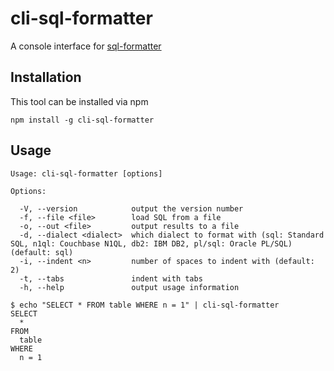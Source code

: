 # cli-sql-formatter

A console interface for [sql-formatter](https://github.com/zeroturnaround/sql-formatter)

## Installation

This tool can be installed via npm

```
npm install -g cli-sql-formatter
```

## Usage

```
Usage: cli-sql-formatter [options]

Options:

  -V, --version            output the version number
  -f, --file <file>        load SQL from a file
  -o, --out <file>         output results to a file
  -d, --dialect <dialect>  which dialect to format with (sql: Standard SQL, n1ql: Couchbase N1QL, db2: IBM DB2, pl/sql: Oracle PL/SQL) (default: sql)
  -i, --indent <n>         number of spaces to indent with (default: 2)
  -t, --tabs               indent with tabs
  -h, --help               output usage information

$ echo "SELECT * FROM table WHERE n = 1" | cli-sql-formatter
SELECT
  *
FROM
  table
WHERE
  n = 1
```
